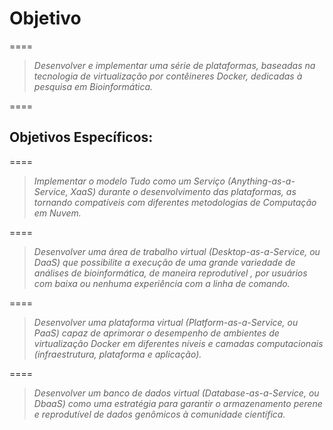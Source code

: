 # Objetivo

====

> *Desenvolver e implementar uma série de plataformas, baseadas na tecnologia de virtualização por contêineres Docker, dedicadas à pesquisa em Bioinformática.*

====

## Objetivos Específicos:

====

> *Implementar o modelo Tudo como um Serviço (*Anything-as-a-Service, XaaS*) durante o desenvolvimento das plataformas, as tornando compatíveis com diferentes metodologias de Computação em Nuvem.* 

====

> *Desenvolver uma área de trabalho virtual (*Desktop-as-a-Service, ou DaaS*) que possibilite a execução de uma grande variedade de análises de bioinformática, de maneira reprodutível , por usuários com baixa ou nenhuma experiência com a linha de comando.*

====

> *Desenvolver uma plataforma virtual (*Platform-as-a-Service, ou PaaS*) capaz de aprimorar o desempenho de ambientes de virtualização Docker em diferentes níveis e camadas computacionais (infraestrutura, plataforma e aplicação).*

====

> *Desenvolver um banco de dados virtual (Database-as-a-Service, ou DbaaS) como uma estratégia para garantir o armazenamento perene e reprodutível de dados genômicos à comunidade científica.*
